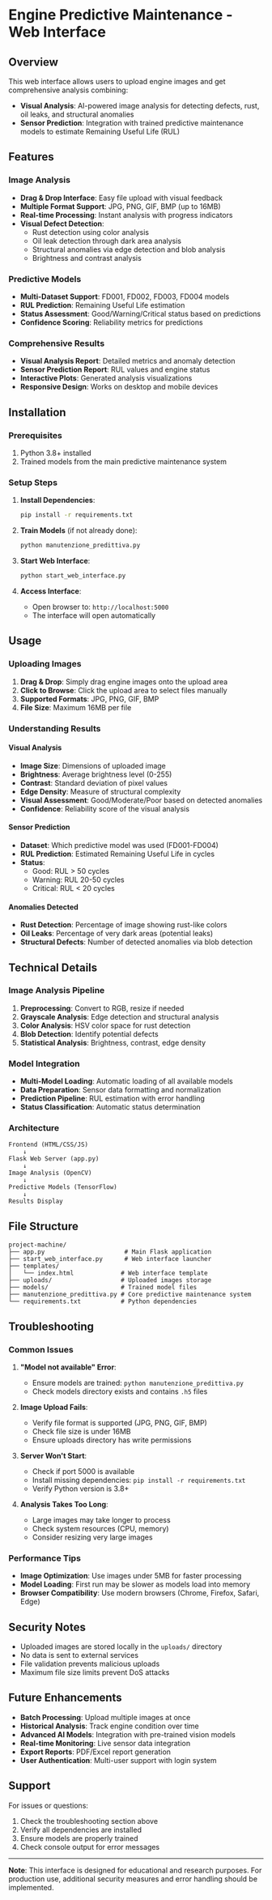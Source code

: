 # Engine Predictive Maintenance - Web Interface

## Overview

This web interface allows users to upload engine images and get comprehensive analysis combining:
- **Visual Analysis**: AI-powered image analysis for detecting defects, rust, oil leaks, and structural anomalies
- **Sensor Prediction**: Integration with trained predictive maintenance models to estimate Remaining Useful Life (RUL)

## Features

### Image Analysis
- **Drag & Drop Interface**: Easy file upload with visual feedback
- **Multiple Format Support**: JPG, PNG, GIF, BMP (up to 16MB)
- **Real-time Processing**: Instant analysis with progress indicators
- **Visual Defect Detection**: 
  - Rust detection using color analysis
  - Oil leak detection through dark area analysis
  - Structural anomalies via edge detection and blob analysis
  - Brightness and contrast analysis

### Predictive Models
- **Multi-Dataset Support**: FD001, FD002, FD003, FD004 models
- **RUL Prediction**: Remaining Useful Life estimation
- **Status Assessment**: Good/Warning/Critical status based on predictions
- **Confidence Scoring**: Reliability metrics for predictions

### Comprehensive Results
- **Visual Analysis Report**: Detailed metrics and anomaly detection
- **Sensor Prediction Report**: RUL values and engine status
- **Interactive Plots**: Generated analysis visualizations
- **Responsive Design**: Works on desktop and mobile devices

## Installation

### Prerequisites
1. Python 3.8+ installed
2. Trained models from the main predictive maintenance system

### Setup Steps

1. **Install Dependencies**:
   ```bash
   pip install -r requirements.txt
   ```

2. **Train Models** (if not already done):
   ```bash
   python manutenzione_predittiva.py
   ```

3. **Start Web Interface**:
   ```bash
   python start_web_interface.py
   ```

4. **Access Interface**:
   - Open browser to: `http://localhost:5000`
   - The interface will open automatically

## Usage

### Uploading Images
1. **Drag & Drop**: Simply drag engine images onto the upload area
2. **Click to Browse**: Click the upload area to select files manually
3. **Supported Formats**: JPG, PNG, GIF, BMP
4. **File Size**: Maximum 16MB per file

### Understanding Results

#### Visual Analysis
- **Image Size**: Dimensions of uploaded image
- **Brightness**: Average brightness level (0-255)
- **Contrast**: Standard deviation of pixel values
- **Edge Density**: Measure of structural complexity
- **Visual Assessment**: Good/Moderate/Poor based on detected anomalies
- **Confidence**: Reliability score of the visual analysis

#### Sensor Prediction
- **Dataset**: Which predictive model was used (FD001-FD004)
- **RUL Prediction**: Estimated Remaining Useful Life in cycles
- **Status**: 
  - Good: RUL > 50 cycles
  - Warning: RUL 20-50 cycles  
  - Critical: RUL < 20 cycles

#### Anomalies Detected
- **Rust Detection**: Percentage of image showing rust-like colors
- **Oil Leaks**: Percentage of very dark areas (potential leaks)
- **Structural Defects**: Number of detected anomalies via blob detection

## Technical Details

### Image Analysis Pipeline
1. **Preprocessing**: Convert to RGB, resize if needed
2. **Grayscale Analysis**: Edge detection and structural analysis
3. **Color Analysis**: HSV color space for rust detection
4. **Blob Detection**: Identify potential defects
5. **Statistical Analysis**: Brightness, contrast, edge density

### Model Integration
- **Multi-Model Loading**: Automatic loading of all available models
- **Data Preparation**: Sensor data formatting and normalization
- **Prediction Pipeline**: RUL estimation with error handling
- **Status Classification**: Automatic status determination

### Architecture
```
Frontend (HTML/CSS/JS)
    ↓
Flask Web Server (app.py)
    ↓
Image Analysis (OpenCV)
    ↓
Predictive Models (TensorFlow)
    ↓
Results Display
```

## File Structure
```
project-machine/
├── app.py                      # Main Flask application
├── start_web_interface.py      # Web interface launcher
├── templates/
│   └── index.html             # Web interface template
├── uploads/                   # Uploaded images storage
├── models/                    # Trained model files
├── manutenzione_predittiva.py # Core predictive maintenance system
└── requirements.txt           # Python dependencies
```

## Troubleshooting

### Common Issues

1. **"Model not available" Error**:
   - Ensure models are trained: `python manutenzione_predittiva.py`
   - Check models directory exists and contains `.h5` files

2. **Image Upload Fails**:
   - Verify file format is supported (JPG, PNG, GIF, BMP)
   - Check file size is under 16MB
   - Ensure uploads directory has write permissions

3. **Server Won't Start**:
   - Check if port 5000 is available
   - Install missing dependencies: `pip install -r requirements.txt`
   - Verify Python version is 3.8+

4. **Analysis Takes Too Long**:
   - Large images may take longer to process
   - Check system resources (CPU, memory)
   - Consider resizing very large images

### Performance Tips
- **Image Optimization**: Use images under 5MB for faster processing
- **Model Loading**: First run may be slower as models load into memory
- **Browser Compatibility**: Use modern browsers (Chrome, Firefox, Safari, Edge)

## Security Notes
- Uploaded images are stored locally in the `uploads/` directory
- No data is sent to external services
- File validation prevents malicious uploads
- Maximum file size limits prevent DoS attacks

## Future Enhancements
- **Batch Processing**: Upload multiple images at once
- **Historical Analysis**: Track engine condition over time
- **Advanced AI Models**: Integration with pre-trained vision models
- **Real-time Monitoring**: Live sensor data integration
- **Export Reports**: PDF/Excel report generation
- **User Authentication**: Multi-user support with login system

## Support
For issues or questions:
1. Check the troubleshooting section above
2. Verify all dependencies are installed
3. Ensure models are properly trained
4. Check console output for error messages

---

**Note**: This interface is designed for educational and research purposes. For production use, additional security measures and error handling should be implemented.